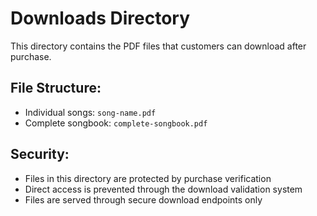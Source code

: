# Downloads Directory

This directory contains the PDF files that customers can download after purchase.

## File Structure:
- Individual songs: `song-name.pdf` 
- Complete songbook: `complete-songbook.pdf`

## Security:
- Files in this directory are protected by purchase verification
- Direct access is prevented through the download validation system
- Files are served through secure download endpoints only